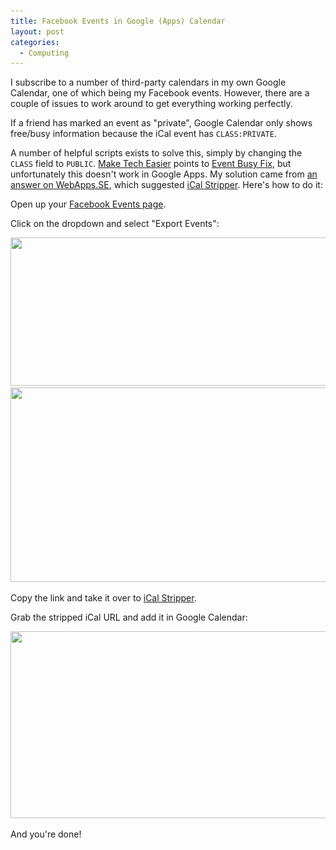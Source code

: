 ```yaml
---
title: Facebook Events in Google (Apps) Calendar
layout: post
categories:
  - Computing
---
```

I subscribe to a number of third-party calendars in my own Google Calendar, one of which being my Facebook events. However, there are a couple of issues to work around to get everything working perfectly.

If a friend has marked an event as "private", Google Calendar only shows free/busy information because the iCal event has `CLASS:PRIVATE`.

A number of helpful scripts exists to solve this, simply by changing the `CLASS` field to `PUBLIC`. [Make Tech Easier](http://maketecheasier.com/export-facebook-events-to-google-calendar/2011/07/29) points to [Event Busy Fix](http://eventbusyfix.info/), but unfortunately this doesn't work in Google Apps. My solution came from [an answer on WebApps.SE](https://webapps.stackexchange.com/a/10219/21553), which suggested [iCal Stripper](http://icalstripper.appspot.com/). Here's how to do it:

Open up your [Facebook Events page](https://www.facebook.com/events/).

Click on the dropdown and select "Export Events":

<img class="alignnone size-full wp-image-567" title="events-dropdown" src="/files/2012/06/events-dropdown.png" alt="" width="511" height="237" srcset="/files/2012/06/events-dropdown.png 511w, /files/2012/06/events-dropdown-195x90.png 195w" sizes="(max-width: 511px) 100vw, 511px" />

<img class="alignnone size-full wp-image-568" title="events-export" src="/files/2012/06/events-export.png" alt="" width="540" height="311" srcset="/files/2012/06/events-export.png 540w, /files/2012/06/events-export-195x112.png 195w" sizes="(max-width: 540px) 100vw, 540px" />

Copy the link and take it over to [iCal Stripper](http://icalstripper.appspot.com/).

Grab the stripped iCal URL and add it in Google Calendar:

<img class="alignnone size-full wp-image-569" title="add-google-calendar" src="/files/2012/06/add-google-calendar.png" alt="" width="547" height="299" srcset="/files/2012/06/add-google-calendar.png 547w, /files/2012/06/add-google-calendar-195x106.png 195w" sizes="(max-width: 547px) 100vw, 547px" />

And you're done!
